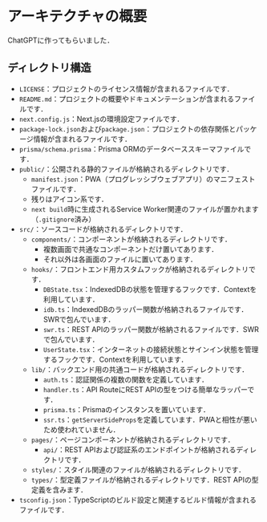 # アーキテクチャの概要

ChatGPTに作ってもらいました．

## ディレクトリ構造

- `LICENSE`：プロジェクトのライセンス情報が含まれるファイルです．
- `README.md`：プロジェクトの概要やドキュメンテーションが含まれるファイルです．
- `next.config.js`：Next.jsの環境設定ファイルです．
- `package-lock.json`および`package.json`：プロジェクトの依存関係とパッケージ情報が含まれるファイルです．
- `prisma/schema.prisma`：Prisma ORMのデータベーススキーマファイルです．
- `public/`：公開される静的ファイルが格納されるディレクトリです．
  - `manifest.json`：PWA（プログレッシブウェブアプリ）のマニフェストファイルです．
  - 残りはアイコン系です．
  - `next build`時に生成されるService Worker関連のファイルが置かれます（`.gitignore`済み）
- `src/`：ソースコードが格納されるディレクトリです．
  - `components/`：コンポーネントが格納されるディレクトリです．
    - 複数画面で共通なコンポーネントだけ置いてあります．
    - それ以外は各画面のファイルに置いてあります．
  - `hooks/`：フロントエンド用カスタムフックが格納されるディレクトリです．
    - `DBState.tsx`：IndexedDBの状態を管理するフックです．Contextを利用しています．
    - `idb.ts`：IndexedDBのラッパー関数が格納されるファイルです．SWRで包んでいます．
    - `swr.ts`：REST APIのラッパー関数が格納されるファイルです．SWRで包んでいます．
    - `UserState.tsx`：インターネットの接続状態とサインイン状態を管理するフックです．Contextを利用しています．
  - `lib/`：バックエンド用の共通コードが格納されるディレクトリです．
    - `auth.ts`：認証関係の複数の関数を定義しています．
    - `handler.ts`：API RouteにREST APIの型をつける簡単なラッパーです．
    - `prisma.ts`：Prismaのインスタンスを置いています．
    - `ssr.ts`：`getServerSideProps`を定義しています．PWAと相性が悪いため使われていません．
  - `pages/`：ページコンポーネントが格納されるディレクトリです．
    - `api/`：REST APIおよび認証系のエンドポイントが格納されるディレクトリです．
  - `styles/`：スタイル関連のファイルが格納されるディレクトリです．
  - `types/`：型定義ファイルが格納されるディレクトリです．REST APIの型定義を含みます．
- `tsconfig.json`：TypeScriptのビルド設定と関連するビルド情報が含まれるファイルです．
